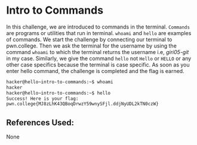 # Intro to Commands
In this challenge, we are introduced to commands in the terminal. `Commands` are programs or utilities that run in terminal. `whoami` and `hello` are examples of commands. We start the 
challenge by connecting our terminal to pwn.college. Then we ask the terminal for the username by using the command `whoami` to which the terminal returns the username i.e, *giri05-git*
in my case. Similarly, we give the command `hello` not `Hello` or `HELLO` or any other case specifics because the terminal is case specific. As soon as you enter hello command, the challenge is
completed and the flag is earned.
```bash
hacker@hello~intro-to-commands:~$ whoami
hacker
hacker@hello~intro-to-commands:~$ hello
Success! Here is your flag:
pwn.college{MJ8zLhK43QBoqDrwzY59wnySFjl.ddjNyUDL2kTN0czW}
```
## References Used:
None
